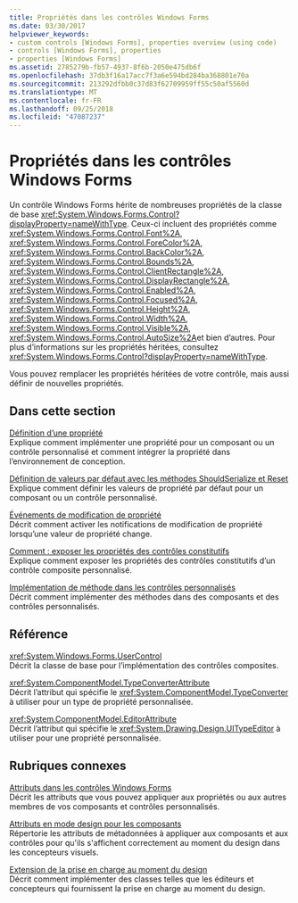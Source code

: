 ```yaml
---
title: Propriétés dans les contrôles Windows Forms
ms.date: 03/30/2017
helpviewer_keywords:
- custom controls [Windows Forms], properties overview (using code)
- controls [Windows Forms], properties
- properties [Windows Forms]
ms.assetid: 2785279b-fb57-4937-8f6b-2050e475db6f
ms.openlocfilehash: 37db3f16a17acc7f3a6e594bd284ba368801e70a
ms.sourcegitcommit: 213292dfbb0c37d83f62709959ff55c50af5560d
ms.translationtype: MT
ms.contentlocale: fr-FR
ms.lasthandoff: 09/25/2018
ms.locfileid: "47087237"
---
```

# <a name="properties-in-windows-forms-controls"></a>Propriétés dans les contrôles Windows Forms
Un contrôle Windows Forms hérite de nombreuses propriétés de la classe de base <xref:System.Windows.Forms.Control?displayProperty=nameWithType>. Ceux-ci incluent des propriétés comme <xref:System.Windows.Forms.Control.Font%2A>, <xref:System.Windows.Forms.Control.ForeColor%2A>, <xref:System.Windows.Forms.Control.BackColor%2A>, <xref:System.Windows.Forms.Control.Bounds%2A>, <xref:System.Windows.Forms.Control.ClientRectangle%2A>, <xref:System.Windows.Forms.Control.DisplayRectangle%2A>, <xref:System.Windows.Forms.Control.Enabled%2A>, <xref:System.Windows.Forms.Control.Focused%2A>, <xref:System.Windows.Forms.Control.Height%2A>, <xref:System.Windows.Forms.Control.Width%2A>, <xref:System.Windows.Forms.Control.Visible%2A>, <xref:System.Windows.Forms.Control.AutoSize%2A>et bien d’autres. Pour plus d’informations sur les propriétés héritées, consultez <xref:System.Windows.Forms.Control?displayProperty=nameWithType>.  
  
 Vous pouvez remplacer les propriétés héritées de votre contrôle, mais aussi définir de nouvelles propriétés.  
  
## <a name="in-this-section"></a>Dans cette section  
 [Définition d’une propriété](../../../../docs/framework/winforms/controls/defining-a-property-in-windows-forms-controls.md)  
 Explique comment implémenter une propriété pour un composant ou un contrôle personnalisé et comment intégrer la propriété dans l’environnement de conception.  
  
 [Définition de valeurs par défaut avec les méthodes ShouldSerialize et Reset](../../../../docs/framework/winforms/controls/defining-default-values-with-the-shouldserialize-and-reset-methods.md)  
 Explique comment définir les valeurs de propriété par défaut pour un composant ou un contrôle personnalisé.  
  
 [Événements de modification de propriété](../../../../docs/framework/winforms/controls/property-changed-events.md)  
 Décrit comment activer les notifications de modification de propriété lorsqu’une valeur de propriété change.  
  
 [Comment : exposer les propriétés des contrôles constitutifs](../../../../docs/framework/winforms/controls/how-to-expose-properties-of-constituent-controls.md)  
 Explique comment exposer les propriétés des contrôles constitutifs d’un contrôle composite personnalisé.  
  
 [Implémentation de méthode dans les contrôles personnalisés](../../../../docs/framework/winforms/controls/method-implementation-in-custom-controls.md)  
 Décrit comment implémenter des méthodes dans des composants et des contrôles personnalisés.  
  
## <a name="reference"></a>Référence  
 <xref:System.Windows.Forms.UserControl>  
 Décrit la classe de base pour l’implémentation des contrôles composites.  
  
 <xref:System.ComponentModel.TypeConverterAttribute>  
 Décrit l’attribut qui spécifie le <xref:System.ComponentModel.TypeConverter> à utiliser pour un type de propriété personnalisée.  
  
 <xref:System.ComponentModel.EditorAttribute>  
 Décrit l’attribut qui spécifie le <xref:System.Drawing.Design.UITypeEditor> à utiliser pour une propriété personnalisée.  
  
## <a name="related-sections"></a>Rubriques connexes  
 [Attributs dans les contrôles Windows Forms](../../../../docs/framework/winforms/controls/attributes-in-windows-forms-controls.md)  
 Décrit les attributs que vous pouvez appliquer aux propriétés ou aux autres membres de vos composants et contrôles personnalisés.  
  
 [Attributs en mode design pour les composants](https://msdn.microsoft.com/library/12050fe3-9327-4509-9e21-4ee2494b95c3)  
 Répertorie les attributs de métadonnées à appliquer aux composants et aux contrôles pour qu'ils s'affichent correctement au moment du design dans les concepteurs visuels.  
  
 [Extension de la prise en charge au moment du design](https://msdn.microsoft.com/library/d6ac8a6a-42fd-4bc8-bf33-b212811297e2)  
 Décrit comment implémenter des classes telles que les éditeurs et concepteurs qui fournissent la prise en charge au moment du design.
